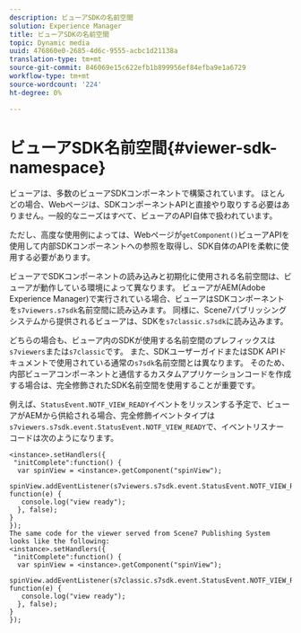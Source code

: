 ```yaml
---
description: ビューアSDKの名前空間
solution: Experience Manager
title: ビューアSDKの名前空間
topic: Dynamic media
uuid: 476860e0-2685-4d6c-9555-acbc1d21138a
translation-type: tm+mt
source-git-commit: 846069e15c622efb1b899956ef84efba9e1a6729
workflow-type: tm+mt
source-wordcount: '224'
ht-degree: 0%

---
```



# ビューアSDK名前空間{#viewer-sdk-namespace}

ビューアは、多数のビューアSDKコンポーネントで構築されています。 ほとんどの場合、Webページは、SDKコンポーネントAPIと直接やり取りする必要はありません。一般的なニーズはすべて、ビューアのAPI自体で扱われています。

ただし、高度な使用例によっては、Webページが`getComponent()`ビューアAPIを使用して内部SDKコンポーネントへの参照を取得し、SDK自体のAPIを柔軟に使用する必要があります。

ビューアでSDKコンポーネントの読み込みと初期化に使用される名前空間は、ビューアが動作している環境によって異なります。 ビューアがAEM(Adobe Experience Manager)で実行されている場合、ビューアはSDKコンポーネントを`s7viewers.s7sdk`名前空間に読み込みます。 同様に、Scene7パブリッシングシステムから提供されるビューアは、SDKを`s7classic.s7sdk`に読み込みます。

どちらの場合も、ビューア内のSDKが使用する名前空間のプレフィックスは`s7viewers`または`s7classic`です。 また、SDKユーザーガイドまたはSDK APIドキュメントで使用されている通常の`s7sdk`名前空間とは異なります。 そのため、内部ビューアコンポーネントと通信するカスタムアプリケーションコードを作成する場合は、完全修飾されたSDK名前空間を使用することが重要です。

例えば、`StatusEvent.NOTF_VIEW_READY`イベントをリッスンする予定で、ビューアがAEMから供給される場合、完全修飾イベントタイプは`s7viewers.s7sdk.event.StatusEvent.NOTF_VIEW_READY`で、イベントリスナーコードは次のようになります。

```
<instance>.setHandlers({ 
 "initComplete":function() { 
  var spinView = <instance>.getComponent("spinView"); 
   spinView.addEventListener(s7viewers.s7sdk.event.StatusEvent.NOTF_VIEW_READY, function(e) { 
   console.log("view ready"); 
  }, false); 
} 
}); 
The same code for the viewer served from Scene7 Publishing System looks like the following: 
<instance>.setHandlers({ 
 "initComplete":function() { 
  var spinView = <instance>.getComponent("spinView"); 
   spinView.addEventListener(s7classic.s7sdk.event.StatusEvent.NOTF_VIEW_READY, function(e) { 
   console.log("view ready"); 
  }, false); 
} 
});
```

